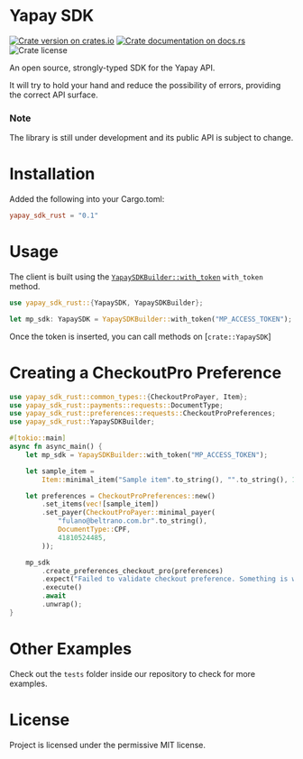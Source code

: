 # Yapay SDK


[![Crate version on crates.io](https://img.shields.io/crates/v/yapay-sdk-rust)](https://crates.io/crates/yapay-sdk-rust)
[![Crate documentation on docs.rs](https://img.shields.io/docsrs/yapay-sdk-rust)](https://docs.rs/yapay-sdk-rust)
![Crate license](https://img.shields.io/crates/l/yapay-sdk-rust)


<!-- cargo-rdme start -->

An open source, strongly-typed SDK for the Yapay API.

It will try to hold your hand and reduce the possibility of errors, providing the correct API
surface.

### Note

The library is still under development and its public API is subject to change.

# Installation

Added the following into your Cargo.toml:

```toml
yapay_sdk_rust = "0.1"
```

# Usage

The client is built using the
[`YapaySDKBuilder::with_token`](https://docs.rs/yapay-sdk-rust/latest/yapay_sdk_rust/struct.YapaySDKBuilder.html) `with_token`
method.

```rust
use yapay_sdk_rust::{YapaySDK, YapaySDKBuilder};

let mp_sdk: YapaySDK = YapaySDKBuilder::with_token("MP_ACCESS_TOKEN");

```

Once the token is inserted, you can call methods on [`crate::YapaySDK`]



# Creating a CheckoutPro Preference
```rust
use yapay_sdk_rust::common_types::{CheckoutProPayer, Item};
use yapay_sdk_rust::payments::requests::DocumentType;
use yapay_sdk_rust::preferences::requests::CheckoutProPreferences;
use yapay_sdk_rust::YapaySDKBuilder;

#[tokio::main]
async fn async_main() {
    let mp_sdk = YapaySDKBuilder::with_token("MP_ACCESS_TOKEN");

    let sample_item =
        Item::minimal_item("Sample item".to_string(), "".to_string(), 15.00, 1).unwrap();

    let preferences = CheckoutProPreferences::new()
        .set_items(vec![sample_item])
        .set_payer(CheckoutProPayer::minimal_payer(
            "fulano@beltrano.com.br".to_string(),
            DocumentType::CPF,
            41810524485,
        ));

    mp_sdk
        .create_preferences_checkout_pro(preferences)
        .expect("Failed to validate checkout preference. Something is wrong.")
        .execute()
        .await
        .unwrap();
}
```

# Other Examples

Check out the `tests` folder inside our repository to check for more examples.

# License
Project is licensed under the permissive MIT license.

<!-- cargo-rdme end -->
